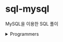 # sql-mysql

MySQL을 이용한 SQL 풀이

<details>
    <summary>Programmers</summary>

- Level 1
    - [SELECT-평균 일일 대여 요금 구하기](Programmers/Programmers_Level1_평균%20일일%20대여%20요금%20구하기.sql)

- Level 2
    - [SELECT-3월에 태어난 여성 회원 목록 출력하기](Programmers/Programmers_Level2_3월에%20태어난%20여성%20회원%20목록%20출력하기.sql)

</details>
